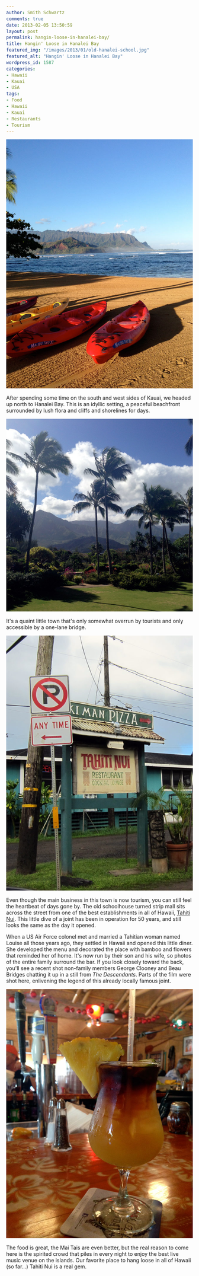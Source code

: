 ```yaml
---
author: Smith Schwartz
comments: true
date: 2013-02-05 13:50:59
layout: post
permalink: hangin-loose-in-hanalei-bay/
title: Hangin' Loose in Hanalei Bay
featured_img: "/images/2013/01/old-hanalei-school.jpg"
featured_alt: "Hangin' Loose in Hanalei Bay"
wordpress_id: 1587
categories:
- Hawaii
- Kauai
- USA
tags:
- Food
- Hawaii
- Kauai
- Restaurants
- Tourism
---
```


![boats-beach](/images/2013/01/boats-beach.jpg)

After spending some time on the south and west sides of Kauai, we headed up north to Hanalei Bay. This is an idyllic setting, a peaceful beachfront surrounded by lush flora and cliffs and shorelines for days. 

![hanalei-bay-view](/images/2013/01/hanalei-bay-view.jpg)

It's a quaint little town that's only somewhat overrun by tourists and only accessible by a one-lane bridge. 

![tahiti-nui](/images/2013/01/tahiti-nui.jpg)

Even though the main business in this town is now tourism, you can still feel the heartbeat of days gone by. The old schoolhouse turned strip mall sits across the street from one of the best establishments in all of Hawaii, [Tahiti Nui](http://thenui.com/). This little dive of a joint has been in operation for 50 years, and still looks the same as the day it opened. 

When a US Air Force colonel met and married a Tahitian woman named Louise all those years ago, they settled in Hawaii and opened this little diner. She developed the menu and decorated the place with bamboo and flowers that reminded her of home. It's now run by their son and his wife, so photos of the entire family surround the bar. If you look closely toward the back, you'll see a recent shot non-family members George Clooney and Beau Bridges chatting it up in a still from _The Descendants_. Parts of the film were shot here, enlivening the legend of this already locally famous joint.

![mai-tai](/images/2013/01/mai-tai.jpg)

The food is great, the Mai Tais are even better, but the real reason to come here is the spirited crowd that piles in every night to enjoy the best live music venue on the islands. Our favorite place to hang loose in all of Hawaii (so far...) Tahiti Nui is a real gem.
